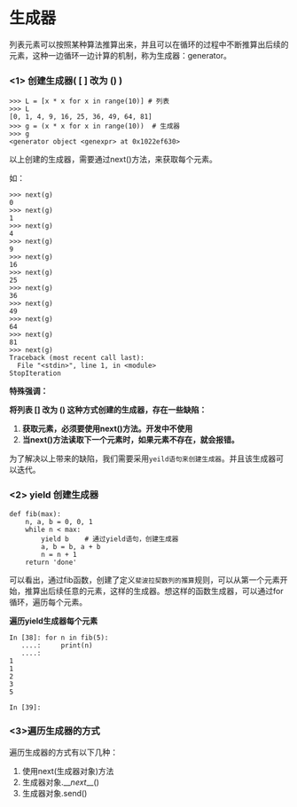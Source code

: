 # 生成器

列表元素可以按照某种算法推算出来，并且可以在循环的过程中不断推算出后续的元素，这种一边循环一边计算的机制，称为生成器：generator。

### &lt;1&gt; 创建生成器\( \[ \] 改为 \(\) \)

```
>>> L = [x * x for x in range(10)] # 列表
>>> L
[0, 1, 4, 9, 16, 25, 36, 49, 64, 81]
>>> g = (x * x for x in range(10))  # 生成器
>>> g
<generator object <genexpr> at 0x1022ef630>
```

以上创建的生成器，需要通过next\(\)方法，来获取每个元素。

如：

```
>>> next(g)
0
>>> next(g)
1
>>> next(g)
4
>>> next(g)
9
>>> next(g)
16
>>> next(g)
25
>>> next(g)
36
>>> next(g)
49
>>> next(g)
64
>>> next(g)
81
>>> next(g)
Traceback (most recent call last):
  File "<stdin>", line 1, in <module>
StopIteration
```

**特殊强调：**

**将列表 \[\] 改为 \(\) 这种方式创建的生成器，存在一些缺陷：**

1. **获取元素，必须要使用next\(\)方法。开发中不使用**
2. **当next\(\)方法读取下一个元素时，如果元素不存在，就会报错。**

为了解决以上带来的缺陷，我们需要采用`yeild语句来创建生成器`。并且该生成器可以迭代。

### &lt;2&gt; yield 创建生成器

```
def fib(max):
    n, a, b = 0, 0, 1
    while n < max:
        yield b    # 通过yield语句，创建生成器
        a, b = b, a + b
        n = n + 1
    return 'done'
```

可以看出，通过fib函数，创建了定义`斐波拉契数列的推算`规则，可以从第一个元素开始，推算出后续任意的元素，这样的生成器。想这样的函数生成器，可以通过for循环，遍历每个元素。

**遍历yield生成器每个元素**

```
In [38]: for n in fib(5):
   ....:     print(n)
   ....:     
1
1
2
3
5

In [39]:
```

### &lt;3&gt;遍历生成器的方式

遍历生成器的方式有以下几种：

1. 使用next\(生成器对象\)方法
2. 生成器对象.\_\__next_\_\_\(\)
3. 生成器对象.send\(\)



